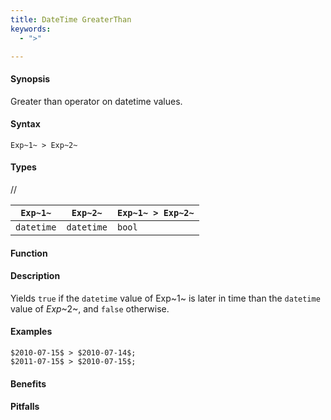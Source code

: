 ```yaml
---
title: DateTime GreaterThan
keywords:
  - ">"

---
```


#### Synopsis

Greater than operator on datetime values.

#### Syntax

`Exp~1~ > Exp~2~`

#### Types

//

| `Exp~1~`      | `Exp~2~`      | `Exp~1~ > Exp~2~`  |
| --- | --- | --- |
| `datetime`     |  `datetime`    | `bool`               |


#### Function

#### Description

Yields `true` if the `datetime` value of Exp~1~ is later in time than the `datetime` value
of _Exp_~2~, and `false` otherwise.

#### Examples

```rascal-shell
$2010-07-15$ > $2010-07-14$;
$2011-07-15$ > $2010-07-15$;
```

#### Benefits

#### Pitfalls

